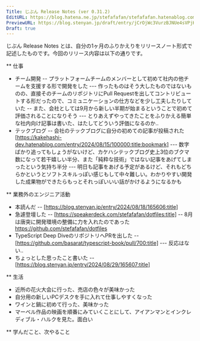 ```yaml
---
Title: じぶん Release Notes (ver 0.31.2)
EditURL: https://blog.hatena.ne.jp/stefafafan/stefafafan.hatenablog.com/atom/entry/6802340630903609828
PreviewURL: https://blog.stenyan.jp/draft/entry/jCrOjWc3VurzBJNUe4sVPjHJ1zc
Draft: true
---
```


じぶん Release Notes とは、自分の1ヶ月のふりかえりをリリースノート形式で記述したものです。今回のリリース内容は以下の通りです。

** 仕事
- チーム開発
-- プラットフォームチームのメンバーとして初めて社内の他チームを支援する形で開発をした
--- 作ったものはそう大したものではないものの、直接そのチームのリポジトリにPull Requestを出してコントリビュートする形だったので、コミュニケーションの仕方などを少し工夫したりしていた
-- また、会社としては9月から新しい半期が始まるということで初めて評価されることになりそう
--- とりあえずやってきたことをふりかえる簡単な社内向け記事は書いた、はたしてどういう評価になるのか..
- テックブログ
-- 会社のテックブログに自分の初めての記事が投稿された [https://kakehashi-dev.hatenablog.com/entry/2024/08/15/100000:title:bookmark]
--- 数字ばかり追ってもしょうがないけど、カケハシテックブログ史上3位のブクマ数になって若干嬉しい半分、また「純粋な技術」ではない記事をあげてしまったという気持ち半分
--- 明日も記事をあげる予定があるけど、それもどちらかというとソフトスキルっぽい感じもして中々難しい。わかりやすい開発した成果物ができたらもっとそれっぽいいい話がかけるようになるかも

** 業務外のエンジニア活動
- 本読んだ
-- [https://blog.stenyan.jp/entry/2024/08/18/165606:title]
- 急遽登壇した
-- [https://speakerdeck.com/stefafafan/dotfiles:title]
-- 8月は唐突に開発環境の整備に力を入れたのであった https://github.com/stefafafan/dotfiles
- TypeScript Deep DiveのリポジトリへPRを出した
-- [https://github.com/basarat/typescript-book/pull/700:title]
--- 反応はない..
- ちょっとした思ったこと書いた
-- [https://blog.stenyan.jp/entry/2024/08/29/165607:title]

** 生活
- 近所の花火大会に行った、売店の色々が美味かった
- 自分用の新しいPCデスクを手に入れて仕事しやすくなった
- ワインと鍋に初めて行った、美味かった
- マーベル作品の映画を順番にみていくことにして、アイアンマンとインクレディブル・ハルクを見た。面白い

** 学んだこと、次やること
